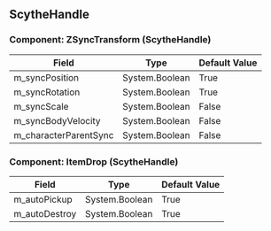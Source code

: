 ## ScytheHandle

### Component: ZSyncTransform (ScytheHandle)

|Field|Type|Default Value|
|---|---|---|
|m_syncPosition|System.Boolean|True|
|m_syncRotation|System.Boolean|True|
|m_syncScale|System.Boolean|False|
|m_syncBodyVelocity|System.Boolean|False|
|m_characterParentSync|System.Boolean|False|

### Component: ItemDrop (ScytheHandle)

|Field|Type|Default Value|
|---|---|---|
|m_autoPickup|System.Boolean|True|
|m_autoDestroy|System.Boolean|True|

